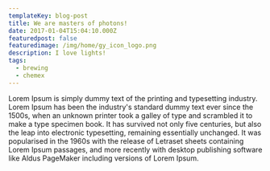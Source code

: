 ```yaml
---
templateKey: blog-post
title: We are masters of photons!
date: 2017-01-04T15:04:10.000Z
featuredpost: false
featuredimage: /img/home/gy_icon_logo.png
description: I love lights!
tags:
  - brewing
  - chemex
---
```

Lorem Ipsum is simply dummy text of the printing and typesetting industry. Lorem Ipsum has been the industry's standard dummy text ever since the 1500s, when an unknown printer took a galley of type and scrambled it to make a type specimen book. It has survived not only five centuries, but also the leap into electronic typesetting, remaining essentially unchanged. It was popularised in the 1960s with the release of Letraset sheets containing Lorem Ipsum passages, and more recently with desktop publishing software like Aldus PageMaker including versions of Lorem Ipsum.